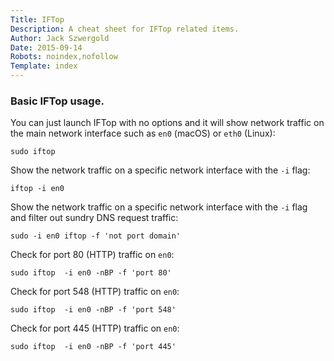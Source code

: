 ```yaml
---
Title: IFTop
Description: A cheat sheet for IFTop related items.
Author: Jack Szwergold
Date: 2015-09-14
Robots: noindex,nofollow
Template: index
---
```


### Basic IFTop usage.

You can just launch IFTop with no options and it will show network traffic on the main network interface such as `en0` (macOS) or `eth0` (Linux):

    sudo iftop

Show the network traffic on a specific network interface with the `-i` flag:

    iftop -i en0

Show the network traffic on a specific network interface with the `-i` flag and filter out sundry DNS request traffic:

    sudo -i en0 iftop -f 'not port domain'

Check for port 80 (HTTP) traffic on `en0`:

    sudo iftop  -i en0 -nBP -f 'port 80'

Check for port 548 (HTTP) traffic on `en0`:

    sudo iftop  -i en0 -nBP -f 'port 548'

Check for port 445 (HTTP) traffic on `en0`:

    sudo iftop  -i en0 -nBP -f 'port 445'
